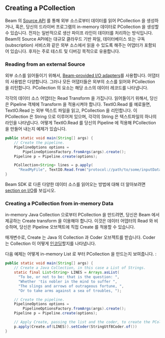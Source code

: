 ## Creating a PCollection

Beam 의 [Source API](https://beam.apache.org/documentation/programming-guide/#io) 를 통해 외부 소스로부터 데이터를 읽어 PCollection 을 생성하거나, 혹은, 당신의 드라이버 프로그램의 in-memory 데이터로 PCollection 을 생성할 수 있습니다.
전자는 일반적으로 생산 파이프 라인이 데이터를 처리하는 방식입니다. Beam의 Source API에는 대규모 클라우드 기반 파일, 데이터베이스 또는 구독(subscription) 서비스와 같은 외부 소스에서 읽을 수 있도록 해주는 어댑터가 포함되어 있습니다. 후자는 주로 테스트 및 디버깅 목적으로 유용합니다.

### Reading from an external Source

외부 소스를 읽어들이기 위해서, [Beam-provided I/O adapters](https://beam.apache.org/documentation/programming-guide/#io)를 사용합니다. 어댑터의 사용법은 다양합니다. 그러나 모든 어댑터들은 외부의 소스를 읽어와 PCollection 을 리턴합니다. PCollection 의 요소는 해당 소스의 데이터 레코드를 나타냅니다.

각각의 데이터 소스 어댑터는 Read Transform 을 가집니다. 읽어들이기 위해서, 당신은 Pipeline 객체에 Transform 을 적용시켜야 합니다. TextIO.Read 를 예로들면, TextIO.Read 는 외부 텍스트 파일을 읽고, PCollection 을 리턴합니다. 이 PCollection 은 String 으로 이루어져 있으며, 각각의 String 은 텍스트파일의 하나의 라인을 나타냅니다. 어떻게 TextIO.Read 를 당신의 Pipeline 에 적용해 PCollection을 만들어 내는지 예제가 있습니다.

```java
public static void main(String[] args) {
    // Create the pipeline.
    PipelineOptions options =
        PipelineOptionsFactory.fromArgs(args).create();
    Pipeline p = Pipeline.create(options);

    PCollection<String> lines = p.apply(
      "ReadMyFile", TextIO.Read.from("protocol://path/to/some/inputData.txt"));
}
```
Beam SDK 로 다른 다양한 데이터 소스를 읽어오는 방법에 대해 더 알아보려면 [section on I/O](https://beam.apache.org/documentation/programming-guide/#io)를 보십시오.

### Creating a PCollection from in-memory Data

in-memory Java Collection 으로부터 PCollection 을 만드려면, 당신은 Beam 에서 제공하는 Create transform 을 이용해야 합니다. 이것은 데이터 어뎁터의 Read 와 비슷하며, 당신은 Pipeline 오브젝트에 직접 Create 를 적용할 수 있습니다.

매개변수로, Create 는 Java 의 Collection 과 Coder 오브젝트를 받습니다. Coder 는 Collection 이 어떻게 [인코딩](https://beam.apache.org/documentation/programming-guide/#pcelementtype)할지를 나타냅니다.

다음 예제는 어떻게 in-memory List 로 부터 PCollection 을 만드는지 보여줍니다. :

```java
public static void main(String[] args) {
    // Create a Java Collection, in this case a List of Strings.
    static final List<String> LINES = Arrays.asList(
      "To be, or not to be: that is the question: ",
      "Whether 'tis nobler in the mind to suffer ",
      "The slings and arrows of outrageous fortune, ",
      "Or to take arms against a sea of troubles, ");

    // Create the pipeline.
    PipelineOptions options =
        PipelineOptionsFactory.fromArgs(args).create();
    Pipeline p = Pipeline.create(options);

    // Apply Create, passing the list and the coder, to create the PCollection.
    p.apply(Create.of(LINES)).setCoder(StringUtf8Coder.of())
}
```
